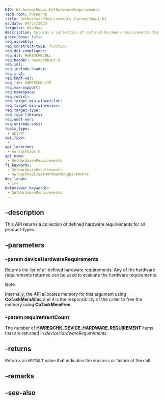 ```yaml
---
UID: NF:hwreqchkapi.GetHardwareRequirements
tech.root: hwreqchk
title: GetHardwareRequirements (hwreqchkapi.h)
ms.date: 04/24/2023
targetos: Windows
description: Returns a collection of defined hardware requirements for all product-types.
prerelease: false
req.assembly: 
req.construct-type: function
req.ddi-compliance: 
req.dll: HWREQCHK.DLL
req.header: hwreqchkapi.h
req.idl: 
req.include-header: 
req.irql: 
req.kmdf-ver: 
req.lib: HWREQCHK.LIB
req.max-support: 
req.namespace: 
req.redist: 
req.target-min-winverclnt: 
req.target-min-winversvr: 
req.target-type: 
req.type-library: 
req.umdf-ver: 
req.unicode-ansi: 
topic_type:
 - apiref
api_type:
 - 
api_location:
 - hwreqchkapi.h
api_name:
 - GetHardwareRequirements
f1_keywords:
 - GetHardwareRequirements
 - hwreqchkapi/GetHardwareRequirements
dev_langs:
 - c++
helpviewer_keywords:
 - GetHardwareRequirements
---
```


## -description

This API returns a collection of defined hardware requirements for all product-types.

## -parameters

### -param deviceHardwareRequirements

Returns the list of all defined hardware requirements. Any of the hardware requirements returned can be used to evaluate the hardware requirements.

>[!NOTE]
>Internally, the API allocates memory for this argument using **CoTaskMemAlloc** and it is the responsibility of the caller to free the memory using **CoTaskMemFree**.

### -param requirementCount

The number of **HWREQCHK_DEVICE_HARDWARE_REQUIREMENT** items that are returned in *deviceHardwareRequirements*.

## -returns

Returns an `HRESULT` value that indicates the success or failure of the call.

## -remarks

## -see-also
